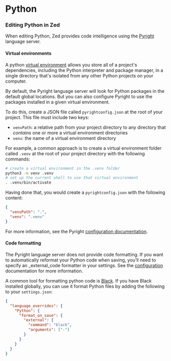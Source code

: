 # Python

### Editing Python in Zed

When editing Python, Zed provides code intelligence using the [Pyright](https://github.com/microsoft/pyright) language server.

#### Virtual environments

A python [virtual environment](https://docs.python.org/3/tutorial/venv.html) allows you store all of a project's dependencies, including the Python interpreter and package manager, in a single directory that's isolated from any other Python projects on your computer.

By default, the Pyright language server will look for Python packages in the default global locations. But you can also configure Pyright to use the packages installed in a given virtual environment.

To do this, create a JSON file called `pyrightconfig.json` at the root of your project. This file must include two keys:

* `venvPath`: a relative path from your project directory to any directory that _contains_ one or more a virtual environment directories
* `venv`: the name of a virtual environment directory

For example, a common approach is to create a virtual environment folder called `.venv` at the root of your project directory with the following commands:

```bash
# create a virtual environment in the .venv folder
python3 -m venv .venv
# set up the current shell to use that virtual environment
. .venv/bin/activate
```

Having done that, you would create a `pyrightconfig.json` with the following content:

```json
{
  "venvPath": ".",
  "venv": ".venv"
}
```

For more information, see the Pyright [configuration documentation](https://github.com/microsoft/pyright/blob/main/docs/configuration.md).

#### Code formatting

The Pyright language server does not provide code formatting. If you want to automatically reformat your Python code when saving, you'll need to specify an _external_code formatter in your settings. See the [configuration](../configuration/configuring-zed.md) documentation for more information.

A common tool for formatting python code is [Black](https://black.readthedocs.io/en/stable/). If you have Black installed globally, you can use it format Python files by adding the following to your `settings.json`:

```json
{
  "language_overrides": {
    "Python": {
      "format_on_save": {
        "external": {
          "command": "black",
          "arguments": ["-"]
        }
      }
    }
  }
}
```
